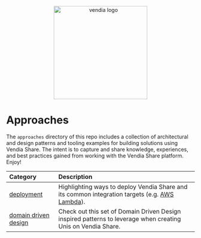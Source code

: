 <p align="center">
  <a href="https://vendia.net/">
    <img src="https://www.vendia.net/images/logo/black.svg" alt="vendia logo" width="250px">
  </a>
</p>

# Approaches
The `approaches` directory of this repo includes a collection of architectural and design patterns and tooling examples for building solutions using Vendia Share.  The intent is to capture and share knowledge, experiences, and best practices gained from working with the Vendia Share platform.  Enjoy!

| Category | Description |
|:---------|:---------|
| [deployment](deployment/README.md) | Highlighting ways to deploy Vendia Share and its common integration targets (e.g. [AWS Lambda](https://aws.amazon.com/lambda/)). |
| [domain driven design](domain-driven-design/README.md) | Check out this set of Domain Driven Design inspired patterns to leverage when creating Unis on Vendia Share. |


